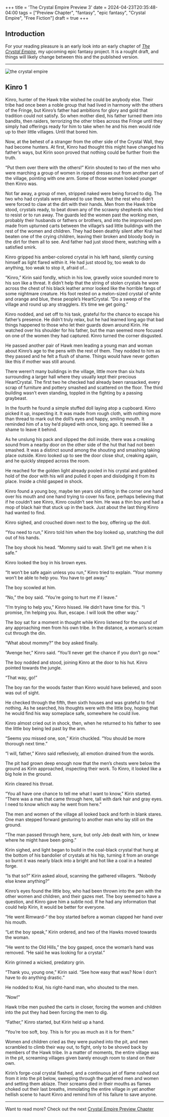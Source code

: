 +++
title = 'The Crystal Empire Preview 3'
date = 2024-04-23T20:35:48-04:00
tags = ["Preview Chapter", "fantasy", "epic fantasy", "Crystal Empire", "Free Fiction"]
draft = true
+++

## Introduction

For your reading pleasure is an early look into an early chapter of [*The Crystal Empire*](/works/crystal-empire), my upcoming epic fantasy project. It is a rought draft, and things will likely change between this and the published version.

---

![the crystal empire](/images/crystal-empire-logo.png)

## Kinro 1


Kinro, hunter of the Hawk tribe wished he could be anybody else. Their tribe had once been a noble group that had lived in harmony with the others of the Fringe, but Kinro’s father had ambitions for glory and gold that tradition could not satisfy. So when mother died, his father turned them into bandits, then raiders, terrorizing the other tribes across the Fringe until they simply had offerings ready for him to take when he and his men would ride up to their little villages. Until that bored him.

Now, at the behest of a stranger from the other side of the Crystal Wall, they had become hunters. At first, Kinro had thought this might have changed his father’s ways, but Kirin soon proved that nothing could be further from the truth.

“Put them over there with the others!” Kirin shouted to two of the men who were marching a group of women in ripped dresses out from another part of the village, pointing with one arm. Some of those women looked younger then Kinro was. 

Not far away, a group of men, stripped naked were being forced to dig. The two who had crystals were allowed to use them, but the rest who didn’t were forced to claw at the dirt with their hands. Men from the Hawk tribe stood, crystals ready, to beat down any of the scrawny shepherds who tried to resist or to run away. The guards led the women past the working men, probably their husbands or fathers or brothers, and into the improvised pen made from upturned carts between the village’s sad little buildings with the rest of the women and children. They had been deathly silent after Kral had beaten one of the crying children, leaving their broken and bloody body in the dirt for them all to see. And father had just stood there, watching with a satisfied smirk.

Kinro gripped his amber-colored crystal in his left hand, silently cursing himself as light flared within it. He had just stood by, too weak to do anything, too weak to stop it, afraid of…

“Kinro,” Kirin said fondly, which in his low, gravelly voice sounded more to his son like a threat. It didn’t help that the string of stolen crystals he wore across the chest of his black leather armor looked like the horrible fangs of some nightmare creature. His foot rested on a melon-sized crystal of white and orange and blue, these people’s HeartCrystal. “Do a sweep of the village and round up any stragglers. It’s time we get going.”

Kinro nodded, and set off to his task, grateful for the chance to escape his father’s presence. He didn’t truly relax, but he had learned long ago that bad things happened to those who let their guards down around Kirin. He watched over his shoulder for his father, but the man seemed more focused on one of the women they had captured. Kinro turned the corner disgusted.

He passed another pair of Hawk men leading a young man and woman about Kinro’s age to the pens with the rest of them. They nodded to him as they passed and he felt a flush of shame. Things would have never gotten like this if mother was still around.

There weren’t many buildings in the village, little more than six huts surrounding a larger hall where they usually kept their precious HeartCrystal. The first two he checked had already been ransacked, every scrap of furniture and pottery smashed and scattered on the floor. The third building wasn’t even standing, toppled in the fighting by a passing graybeast. 

In the fourth he found a simple stuffed doll laying atop a cupboard. Kinro picked it up, inspecting it. It was made from rough cloth, with nothing more than thread to mark out the doll’s eyes and happy, smiling mouth. It reminded him of a toy he’d played with once, long ago. It seemed like a shame to leave it behind.

As he unslung his pack and slipped the doll inside, there was a creaking sound from a nearby door on the other side of the hut that had not been smashed. It was a distinct sound among the shouting and smashing taking place outside. Kinro looked up to see the door close shut, creaking again, and he quickly stepped across the room.

He reached for the golden light already pooled in his crystal and grabbed hold of the door with his will and pulled it open and dislodging it from its place. Inside a child gasped in shock.

Kinro found a young boy, maybe ten years old sitting in the corner one hand over his mouth and one hand trying to cover his face, perhaps believing that if he couldn’t see Kinro, Kinro couldn’t see him. He was a thin boy and had a mop of black hair that stuck up in the back. Just about the last thing Kinro had wanted to find.

Kinro sighed, and crouched down next to the boy, offering up the doll.

“You need to run,” Kinro told him when the boy looked up, snatching the doll out of his hands.

The boy shook his head. “Mommy said to wait. She’ll get me when it is safe.”

Kinro looked the boy in his brown eyes.

“It won’t be safe again unless you run,” Kinro tried to explain. “Your mommy won’t be able to help you. You have to get away.”

The boy scowled at him.

“No,” the boy said. “You’re going to hurt me if I leave.”

“I’m trying to help you,” Kinro hissed. He didn’t have time for this. “I promise, I’m helping you. Run, escape. I will look the other way.”

The boy sat for a moment in thought while Kinro listened for the sound of any approaching men from his own tribe. In the distance, a woman’s scream cut through the din.

“What about mommy?” the boy asked finally.

“Avenge her,” Kinro said. “You’ll never get the chance if you don’t go now.”

The boy nodded and stood, joining Kinro at the door to his hut. Kinro pointed towards the jungle.

“That way, go!”

The boy ran for the woods faster than Kinro would have believed, and soon was out of sight.

He checked through the fifth, then sixth houses and was grateful to find nothing. As he searched, his thoughts were with the little boy, hoping that he would find his way someplace safe, somewhere he could live.

Kinro almost cried out in shock, then, when he returned to his father to see the little boy being led past by the arm.

“Seems you missed one, son,” Kirin chuckled. “You should be more thorough next time.”

“I will, father,” Kinro said reflexively, all emotion drained from the words.

The pit had grown deep enough now that the men’s chests were below the ground as Kirin approached, inspecting their work. To Kinro, it looked like a big hole in the ground.

Kirin cleared his throat.

“You all have one chance to tell me what I want to know,” Kirin started. “There was a man that came through here, tall with dark hair and gray eyes. I need to know which way he went from here.”

The men and women of the village all looked back and forth in blank stares. One man stepped forward gesturing to another man who lay still on the ground.

“The man passed through here, sure, but only Jeb dealt with him, or knew where he might have been going.”

Kirin sighed, and light began to build in the coal-black crystal that hung at the bottom of his bandolier of crystals at his hip, turning it from an orange so burnt it was nearly black into a bright and hot like a coal in a heated forge. 

“Is that so?” Kirin asked aloud, scanning the gathered villagers. “Nobody else knew anything?”

Kinro’s eyes found the little boy, who had been thrown into the pen with the other women and children, and their gazes met. The boy seemed to have a question, and Kinro gave him a subtle nod. If he had any information that could help Kirin, it would be better for everyone.

“He went Rimward-“ the boy started before a woman clapped her hand over his mouth.

“Let the boy speak,” Kirin ordered, and two of the Hawks moved towards the woman.

“He went to the Old Hills,” the boy gasped, once the woman’s hand was removed. “He said he was looking for a crystal.”

Kirin grinned a wicked, predatory grin.

“Thank you, young one,” Kirin said. “See how easy that was? Now I don’t have to do anything drastic.”

He nodded to Kral, his right-hand man, who shouted to the men.

“Now!”

Hawk tribe men pushed the carts in closer, forcing the women and children into the put they had been forcing the men to dig.

“Father,” Kinro started, but Kirin held up a hand.

“You’re too soft, boy. This is for you as much as it is for them.”

Women and children cried as they were pushed into the pit, and men scrambled to climb their way out, to fight, only to be shoved back by members of the Hawk tribe. In a matter of moments, the entire village was in the pit, screaming villages given barely enough room to stand on their own.

Kirin’s forge-coal crystal flashed, and a continuous jet of flame rushed out from it into the pit below, sweeping through the gathered men and women and setting them ablaze. Their screams died in their mouths as flames choked out their last breaths, immolating the entire village in yet another hellish scene to haunt Kinro and remind him of his failure to save anyone.

---

Want to read more? Check out the next [Crystal Empire Preview Chapter](/posts/2024-crystal-empire-preview-4)